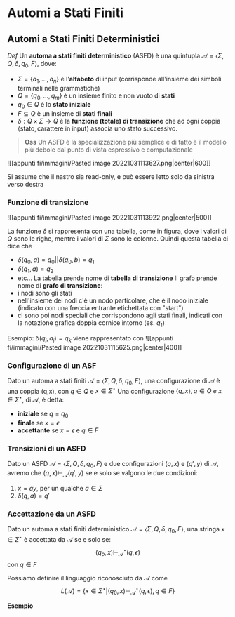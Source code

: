 # Automi a Stati Finiti

## Automi a Stati Finiti Deterministici
_Def_
Un **automa a stati finiti deterministico** (ASFD) è una quintupla $\mathcal A=\langle\Sigma,Q,\delta,q_0,F\rangle$, dove:
- $\Sigma=\lbrace a_1,...,a_n\rbrace$ è l'**alfabeto** di input (corrisponde all'insieme dei simboli terminali nelle grammatiche)
- $Q=\lbrace q_0,...,q_m\rbrace$ è un insieme finito e non vuoto di **stati**
- $q_0\in Q$ è lo **stato iniziale**
- $F\subseteq Q$ è un insieme di **stati finali**
- $\delta:Q\times\Sigma\to Q$ è la **funzione (totale) di transizione** che ad ogni coppia $\langle\text{stato},\text{carattere in input}\rangle$ associa uno stato successivo.

>**Oss** Un ASFD è la specializzazione più semplice e di fatto è il modello più debole dal punto di vista espressivo e computazionale

![[appunti fi/immagini/Pasted image 20221031113627.png|center|600]]

Si assume che il nastro sia read-only, e può essere letto solo da sinistra verso destra

### Funzione di transizione

![[appunti fi/immagini/Pasted image 20221031113922.png|center|500]]

La funzione $\delta$ si rappresenta con una tabella, come in figura, dove i valori di $Q$ sono le righe, mentre i valori di $\Sigma$ sono le colonne.
Quindi questa tabella ci dice che
- $\delta(q_0,a)=q_0||\delta(q_0,b)=q_1$
- $\delta(q_1,a)=q_2$
- etc...
La tabella prende nome di **tabella di transizione**
Il grafo prende nome di **grafo di transizione**:
- i nodi sono gli stati
- nell'insieme dei nodi c'è un nodo particolare, che è il nodo iniziale (indicato con una freccia entrante etichettata con "start")
- ci sono poi nodi speciali che corrispondono agli stati finali, indicati con la notazione grafica doppia cornice intorno (es. $q_1$)

Esempio:
$\delta(q_i,a_j)=q_k$ viene rappresentato con 
![[appunti fi/immagini/Pasted image 20221031115625.png|center|400]]

### Configurazione di un ASF

Dato un automa a stati finiti $\mathcal A=\langle\Sigma,Q,\delta,q_0,F\rangle$, una configurazione di $\mathcal A$ è una coppia (q,x), con $q\in Q$ e $x\in\Sigma^\star$
Una configurazione $\langle q,x\rangle,q\in Q\:e\:x\in\Sigma^\star$, di $\mathcal A$, è detta:
- **iniziale** se $q=q_0$
- **finale** se $x=\epsilon$
- **accettante** se $x=\epsilon$ e $q\in F$

### Transizioni di un ASFD

Dato un ASFD $\mathcal A=\langle\Sigma,Q,\delta,q_0,F\rangle$ e due configurazioni $(q,x)$ e $(q',y)$ di $\mathcal A$, avremo che $(q,x)\vdash_{\mathcal A}(q',y)$ se e solo se valgono le due condizioni:

1. $x=ay$, per un qualche $a\in\Sigma$
2. $\delta(q,a)=q'$

### Accettazione da un ASFD

Dato un automa a stati finiti deterministico $\mathcal A=\langle\Sigma,Q,\delta,q_0,F\rangle$, una stringa $x\in\Sigma^\star$ è accettata da $\mathcal A$ se e solo se:
$$(q_o,x)\vdash_{\mathcal A}^\star (q,\epsilon)$$
con $q\in F$

Possiamo definire il linguaggio riconosciuto da $\mathcal A$ come
$$L(\mathcal A)=\lbrace x\in\Sigma^\star|(q_0,x)\vdash_{\mathcal A}^\star(q,\epsilon),q\in F\rbrace$$

**Esempio**



